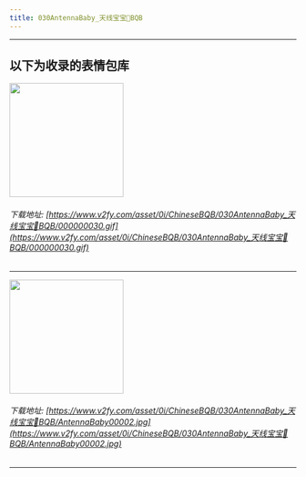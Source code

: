 ```yaml
---
title: 030AntennaBaby_天线宝宝👶BQB
---
```


------
## 以下为收录的表情包库

<!-- more -->

<img height='200px' style='height:200px;'  src='https://www.v2fy.com/asset/0i/ChineseBQB/030AntennaBaby_天线宝宝👶BQB/000000030.gif' data-original='https://www.v2fy.com/asset/0i/ChineseBQB/030AntennaBaby_天线宝宝👶BQB/000000030.gif' /><br/><h6>下载地址: [https://www.v2fy.com/asset/0i/ChineseBQB/030AntennaBaby_天线宝宝👶BQB/000000030.gif](https://www.v2fy.com/asset/0i/ChineseBQB/030AntennaBaby_天线宝宝👶BQB/000000030.gif)</h6><hr/><img height='200px' style='height:200px;'  src='https://www.v2fy.com/asset/0i/ChineseBQB/030AntennaBaby_天线宝宝👶BQB/AntennaBaby00002.jpg' data-original='https://www.v2fy.com/asset/0i/ChineseBQB/030AntennaBaby_天线宝宝👶BQB/AntennaBaby00002.jpg' /><br/><h6>下载地址: [https://www.v2fy.com/asset/0i/ChineseBQB/030AntennaBaby_天线宝宝👶BQB/AntennaBaby00002.jpg](https://www.v2fy.com/asset/0i/ChineseBQB/030AntennaBaby_天线宝宝👶BQB/AntennaBaby00002.jpg)</h6><hr/>